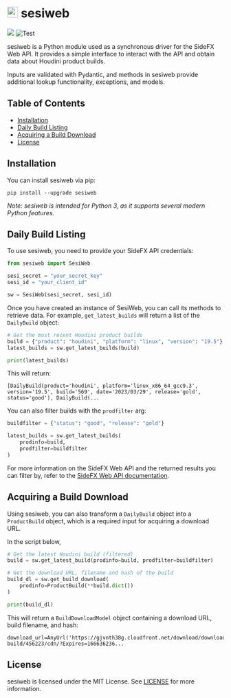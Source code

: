# <img src="https://static.sidefx.com/images/apple-touch-icon.png" width="25" height="25" alt="Hbuild Logo"> sesiweb

[![](https://img.shields.io/pypi/v/sesiweb.svg?maxAge=3600)](https://pypi.org/project/sesiweb/)
![Test](https://github.com/aaronsmithtv/sesiweb/actions/workflows/test.yml/badge.svg)

sesiweb is a Python module used as a synchronous driver for the SideFX Web API. It provides a simple interface to interact with the API and obtain data about Houdini product builds.

Inputs are validated with Pydantic, and methods in sesiweb provide additional lookup functionality, exceptions, and models.

## Table of Contents

- [Installation](#installation)
- [Daily Build Listing](#daily-build-listing)
- [Acquiring a Build Download](#acquiring-a-build-download)
- [License](#license)

## Installation

You can install sesiweb via pip:

```shell
pip install --upgrade sesiweb
```

*Note: sesiweb is intended for Python 3, as it supports several modern Python features.*

## Daily Build Listing

To use sesiweb, you need to provide your SideFX API credentials:

```python
from sesiweb import SesiWeb

sesi_secret = "your_secret_key"
sesi_id = "your_client_id"

sw = SesiWeb(sesi_secret, sesi_id)
```

Once you have created an instance of SesiWeb, you can call its methods to retrieve data. For example, `get_latest_builds` will return a list of the `DailyBuild` object:


```python
# Get the most recent Houdini product builds
build = {"product": "houdini", "platform": "linux", "version": "19.5"}
latest_builds = sw.get_latest_builds(build)

print(latest_builds)
```

This will return:

```shell
[DailyBuild(product='houdini', platform='linux_x86_64_gcc9.3', version='19.5', build='569', date='2023/03/29', release='gold', status='good'), DailyBuild(...
```

You can also filter builds with the `prodfilter` arg:

```python
buildfilter = {"status": "good", "release": "gold"}

latest_builds = sw.get_latest_builds(
    prodinfo=build,
    prodfilter=buildfilter
)
```

For more information on the SideFX Web API and the returned results you can filter by, refer to the [SideFX Web API documentation](https://www.sidefx.com/docs/api/).

## Acquiring a Build Download

Using sesiweb, you can also transform a `DailyBuild` object into a `ProductBuild` object, which is a required input for acquiring a download URL.

In the script below, 

```python
# Get the latest Houdini build (filtered)
build = sw.get_latest_build(prodinfo=build, prodfilter=buildfilter)

# Get the download URL, filename and hash of the build
build_dl = sw.get_build_download(
	prodinfo=ProductBuild(**build.dict())
)

print(build_dl)
```

This will return a `BuildDownloadModel` object containing a download URL, build filename, and hash:

```shell
download_url=AnyUrl('https://gjvnth38g.cloudfront.net/download/download-build/456223/cdn/?Expires=166636236...
```

## License

sesiweb is licensed under the MIT License. See [LICENSE](LICENSE) for more information.
